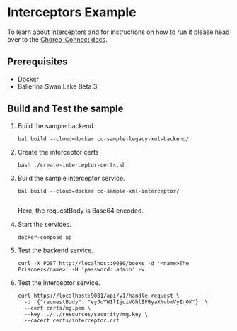 # Interceptors Example

To learn about interceptors and for instructions on how to run it please head over to the
[Choreo-Connect docs](https://apim.docs.wso2.com/en/latest/deploy-and-publish/deploy-on-gateway/choreo-connect/message-transformation/message-transformation-overview/).

## Prerequisites
- Docker
- Ballerina Swan Lake Beta 3

## Build and Test the sample

1. Build the sample backend.

    ```
    bal build --cloud=docker cc-sample-legacy-xml-backend/
    ```
2. Create the interceptor certs

    ```
    bash ./create-interceptor-certs.sh
    ```

3. Build the sample interceptor service.

    ```
    bal build --cloud=docker cc-sample-xml-interceptor/

    
    ```

    Here, the requestBody is Base64 encoded.

4. Start the services.

    ```
    docker-compose up
    ```

5. Test the backend service.

    ```
    curl -X POST http://localhost:9080/books -d '<name>The Prisoner</name>' -H 'password: admin' -v
    ```

6. Test the interceptor service.

    ```
    curl https://localhost:9081/api/v1/handle-request \
      -d '{"requestBody": "eyJuYW1lIjoiVGhlIFByaXNvbmVyIn0K"}' \
      --cert certs/mg.pem \
      --key ../../resources/security/mg.key \
      --cacert certs/interceptor.crt
    ```
